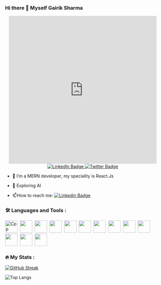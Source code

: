 ### Hi there 👋 Myself Gairik Sharma
<div id="header" align="center">
  <iframe src="https://giphy.com/embed/HscDLzkO8EOTmgkhQP" width="480" height="480" frameBorder="0" class="giphy-embed" allowFullScreen></iframe>
</div>

<div id="badges" align="center">
  <a href="https://www.linkedin.com/in/gairik-sharma-1633b4223/">
    <img src="https://img.shields.io/badge/LinkedIn-blue?style=for-the-badge&logo=linkedin&logoColor=white" alt="LinkedIn Badge"/>
  </a>
  <a href="https://twitter.com/sharma_gairik">
    <img src="https://img.shields.io/badge/Twitter-blue?style=for-the-badge&logo=twitter&logoColor=white" alt="Twitter Badge"/>
  </a>
</div>



- :telescope: I’m a MERN developer, my speciality is React.Js

- :seedling: Exploring AI

- :mailbox:How to reach me: [![Linkedin Badge](https://img.shields.io/badge/-Gairik-blue?style=flat&logo=Linkedin&logoColor=white)](https://www.linkedin.com/in/gairik-sharma-1633b4223/)




### :hammer_and_wrench: Languages and Tools :

<div>
  <img src="https://icongr.am/devicon/c-original.svg?size=128&color=currentColor" title="C++" alt="Cpp" width="40" height="40"/>&nbsp;
  <img src="https://icongr.am/devicon/cplusplus-original.svg?size=128&color=currentColor" width="40" height="40"/>&nbsp;
  <img src="https://icongr.am/devicon/javascript-original.svg?size=128&color=currentColor" width="40" height="40"/>&nbsp;
  <img src="https://icongr.am/devicon/react-original.svg?size=128&color=currentColor" width="40" height="40"/>&nbsp;
  <img src="https://icongr.am/devicon/html5-original.svg?size=128&color=currentColor" width="40" height="40"/>&nbsp;
  <img src="https://icongr.am/devicon/css3-original.svg?size=128&color=currentColor" width="40" height="40"/>&nbsp;
  <img src="https://icongr.am/devicon/nodejs-original.svg?size=128&color=currentColor" width="40" height="40"/>&nbsp;
  <img src="https://icongr.am/devicon/express-original.svg?size=128&color=currentColor" width="40" height="40"/>&nbsp;
  <img src="https://icongr.am/devicon/mongodb-original.svg?size=128&color=currentColor" width="40" height="40"/>&nbsp;
  <img src="https://icongr.am/devicon/git-original.svg?size=128&color=currentColor" width="40" height="40"/>&nbsp;
  <img src="https://icongr.am/devicon/github-original.svg?size=128&color=currentColor" width="40" height="40"/>&nbsp;
  <img src="https://icongr.am/devicon/python-original.svg?size=128&color=currentColor" width="40" height="40"/>&nbsp;
  <img src="https://icongr.am/devicon/jquery-original-wordmark.svg?size=128&color=currentColor" width="40" height="40"/>&nbsp;
</div>


### :fire: My Stats :

[![GitHub Streak](http://github-readme-streak-stats.herokuapp.com?user=GairikSharma&theme=dark)](https://git.io/streak-stats)

![Top Langs](https://github-readme-stats.vercel.app/api/top-langs/?username=GairikSharma&layout=compact&theme=dark)




<!--
**Slayer-Saran-2002/Slayer-Saran-2002** is a ✨ _special_ ✨ repository because its `README.md` (this file) appears on your GitHub profile.
Here are some ideas to get you started:
<!--
**GairikSharma/GairikSharma** is a ✨ _special_ ✨ repository because its `README.md` (this file) appears on your GitHub profile.

Here are some ideas to get you started:

- 🔭 I’m currently working on ...
- 🌱 I’m currently learning ...
- 👯 I’m looking to collaborate on ...
- 🤔 I’m looking for help with ...
- 💬 Ask me about ...
- 📫 How to reach me: ...
- 😄 Pronouns: ...
- ⚡ Fun fact: ...
-->
